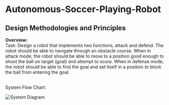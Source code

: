 # Autonomous-Soccer-Playing-Robot
## Design Methodologies and Principles
**Overview:** <br/>
Task: Design a robot that implements two functions, attack and defend. The robot should be able to navigate through an obstacle course. When in attack mode, the robot should be able to move to a position good enough to shoot the ball on target (goal) and attempt to score. When in defense mode, the robot should be able to find the goal and set itself in a position to block the ball from entering the goal.<br/>
<br/>

System Flow Chart:

![System Diagram](https://user-images.githubusercontent.com/32466509/67135168-eb0f5980-f1e4-11e9-83d6-715e678ca515.png)
